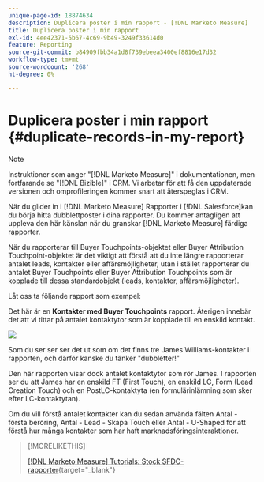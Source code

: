 ```yaml
---
unique-page-id: 18874634
description: Duplicera poster i min rapport - [!DNL Marketo Measure]
title: Duplicera poster i min rapport
exl-id: 4ee42371-5b67-4c69-9b49-3249f33614d0
feature: Reporting
source-git-commit: b84909fbb34a1d8f739ebeea3400ef8816e17d32
workflow-type: tm+mt
source-wordcount: '268'
ht-degree: 0%

---
```


# Duplicera poster i min rapport {#duplicate-records-in-my-report}

>[!NOTE]
>
>Instruktioner som anger &quot;[!DNL Marketo Measure]&quot; i dokumentationen, men fortfarande se &quot;[!DNL Bizible]&quot; i CRM. Vi arbetar för att få den uppdaterade versionen och omprofileringen kommer snart att återspeglas i CRM.

När du glider in i [!DNL Marketo Measure] Rapporter i [!DNL Salesforce]kan du börja hitta dubblettposter i dina rapporter. Du kommer antagligen att uppleva den här känslan när du granskar [!DNL Marketo Measure] färdiga rapporter.

När du rapporterar till Buyer Touchpoints-objektet eller Buyer Attribution Touchpoint-objektet är det viktigt att förstå att du inte längre rapporterar antalet leads, kontakter eller affärsmöjligheter, utan i stället rapporterar du antalet Buyer Touchpoints eller Buyer Attribution Touchpoints som är kopplade till dessa standardobjekt (leads, kontakter, affärsmöjligheter).

Låt oss ta följande rapport som exempel:

Det här är en **Kontakter med Buyer Touchpoints** rapport. Återigen innebär det att vi tittar på antalet kontaktytor som är kopplade till en enskild kontakt.

![](assets/1.gif)

Som du ser ser ser det ut som om det finns tre James Williams-kontakter i rapporten, och därför kanske du tänker &quot;dubbletter!&quot;

Den här rapporten visar dock antalet kontaktytor som rör James. I rapporten ser du att James har en enskild FT (First Touch), en enskild LC, Form (Lead Creation Touch) och en PostLC-kontaktyta (en formulärinlämning som sker efter LC-kontaktytan).

Om du vill förstå antalet kontakter kan du sedan använda fälten Antal - första beröring, Antal - Lead - Skapa Touch eller Antal - U-Shaped för att förstå hur många kontakter som har haft marknadsföringsinteraktioner.

>[!MORELIKETHIS]
>
>[[!DNL Marketo Measure] Tutorials: Stock SFDC-rapporter](https://experienceleague.adobe.com/en/docs/marketo-measure-learn/tutorials/onboarding/marketo-measure-102/stock-salesforce-reports){target="_blank"}
